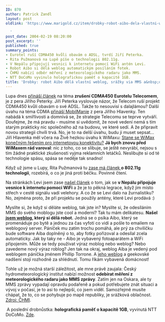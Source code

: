 ```yaml
---
ID: 870
author: Patrick Zandl
layout: post
oldlink: 'https://www.marigold.cz/item/drobky-robot-aibo-dela-vlastni-weblog-srazky-via-mms-a-dalsi-drobnosti

  '
post_date: 2004-02-19 08:20:00
post_excerpt: ''
published: true
summary_points:
- Eurotel ruší CDMA450 kvůli obavám o ADSL, tvrdí Jiří Peterka.
- Rita Pužmanová na Lupě píše o technologii 802.11g.
- V Nepálu připojují vesnici k internetu pomocí WiFi antén Levi.
- Robot Aibo si dělá weblog automatickým posíláním fotek.
- ČHMÚ nabízí odběr měření z meteorologického radaru jako MMS.
- NTT DoCoMo vyvinulo holografickou paměť o kapacitě 1GB.
title: 'Drobky: robot Aibo dělá vlastní weblog, srážky via MMS a&nbsp;další drobnosti'
---
```


<p>
Lupa dnes <A href="http://www.lupa.cz/clanek.php3?show=3237" target=_blank>přináší článek</A> na téma <STRONG>zrušení CDMA450 Eurotelu Telecomem</STRONG>, je z pera Jiřího Peterky. Jiří Peterka vyslovuje názor, že Telecom ruší projekt CDMA450 kvůli obavám o své ADSL. Takže to nesouvisí s dalajlámou? Další úvahu na téma CDMA <A href="http://www.mobilmania.cz/Operatori/Ar.asp?ARI=106606&amp;CAI=2114" target=_blank>přináší MobilManie</A> z pera Jiřího Hlavenky. Ten nabádá k smířlivosti a domnívá se, že strategie Telecomu se teprve vytváří. Doufejme, že má pravdu - musíme si uvědomit, že nové vedení nemá s tím starým prakticky nic společného až na budovu, ve které sedí. A že připravit novou strategii chvíli trvá. No, je to na delší úvahu, budu ji muset sepsat... Jiří Hlavenka měl včera na Živě hezkou úvahu k WiMaxu: <A href="http://www.zive.cz/h/Byznys/Ar.asp?ARI=114959&amp;CAI=2034">Stane se WiMax konečným řešením pro internetovou konektivitu?</A>&#160;<STRONG>Já bych znovu před WiMaxem rád varoval</STRONG>: nic z toho, co se slibuje, se ještě nevyrábí, nejsou s tím žádné praktické zkušenosti vyjma reklamních letáčků. Neslibujte si od té technologie spásu, spása se neděje tak snadno!</p>

<p>
Když už jsme u Lupy, Rita Pužmanová tu <A href="http://www.lupa.cz/clanek.php3?show=3236" target=_blank>zase má článek </A><STRONG>o 802.11g technologii</STRONG>, rozebírá, o co je jiná proti béčku. Povinné čtení. </p>

<p>
Na stránkách Levi jsem zase <A href="http://www.levi.cz/clanek.php?id=4744" target=_blank>našel článek</A> o tom, jak se <STRONG>v Nepálu připojuje vesnice k internetu pomocí WiFi</STRONG> a že je to pěkná legrace, když jim místo střech v cestě signálu vadí velehory. A co že se Levi dalo na žurnalistiku? No, zejména proto, že při projektu se použily antény, které Levi prodává :)</p>

<p>
Myslíte si, že když si děláte weblog, tak jste in? Myslíte si, že odesíláním MMS do svého moblogu jste cool a moderní? Tak tu mám delikatesu. <STRONG>Našel </STRONG><A href="http://pt.textamerica.com/?r=407974" target=_blank><STRONG>jsem weblog</STRONG></A><STRONG>, který si dělá robot.</STRONG> Jedná se o psíka Aibo, který se promenáduje po bytě a jednou za čas vyfotí co vidí a pošle to emailem na weblogový server. Páníček mu zatím trochu pomáhá, ale prý za chviličku bude software Aiba doplněný o to, aby fotky pořizoval a odesílal zcela automaticky. Jak by taky ne - Aibo je vybavený fotoaparátem a WiFi připojením. Může se tedy používat výraz moblog nebo weblog? Nebo zavedeme nový výraz roblog? Jen tak na okraj, weblog Aiba je vedený pod weblogem páníčka jménem Phillip Torrone. A <A href="http://pt.textamerica.com/" target=_blank>jeho weblog</A> a geekovské nadšení stojí rozhodně za shlédnutí. Tomu říkám vybavená domácnost!</p>

<p>
Tohle už je možná starší záležitost, ale mne právě zaujala: Český hydrometeorologický institut nabízí možnost <STRONG>odebírat měření z meteorologického radaru jako MMS zprávy</STRONG>. Zatím jen na Oskara, ale ty MMS zprávy vypadají opravdu podařeně a pokud potřebujete znát situaci a vývoj v počasí, je to asi to nejlepší, co jsem viděl. Samozřejmě musíte chápat, že to, co se pohybuje po mapě republiky, je srážková oblačnost. <A href="http://www.chmi.cz/meteo/rad/mms_reklama/index.html" target=_blank>Zdroj: ČHMI</A>.</p>

<p>
&#160;A poslední drobnůstka: <STRONG>holografická paměť o kapacitě 1GB</STRONG>, vyvinutá NTT DoCoMo. <A href="http://neasia.nikkeibp.com/wcs/leaf?CID=onair/asabt/news/290920" target=_blank>Zde</A>.</p>